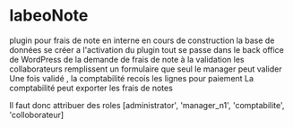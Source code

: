 # labeoNote 
plugin pour frais de note en interne en cours de construction 
la base de données se créer a l'activation du plugin 
tout se passe dans le back office de WordPress de la demande de frais de note à la validation
les collaborateurs remplissent un formulaire que seul le manager peut valider 
Une fois validé , la comptabilité recois les lignes pour paiement 
La comptabilité peut exporter les frais de notes

Il faut donc attribuer des roles [administrator', 'manager_n1', 'comptabilite', 'colloborateur]


